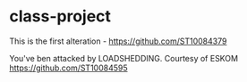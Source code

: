 # class-project
This is the first alteration - https://github.com/ST10084379


You've ben attacked by LOADSHEDDING. 
Courtesy of ESKOM 
https://github.com/ST10084595
